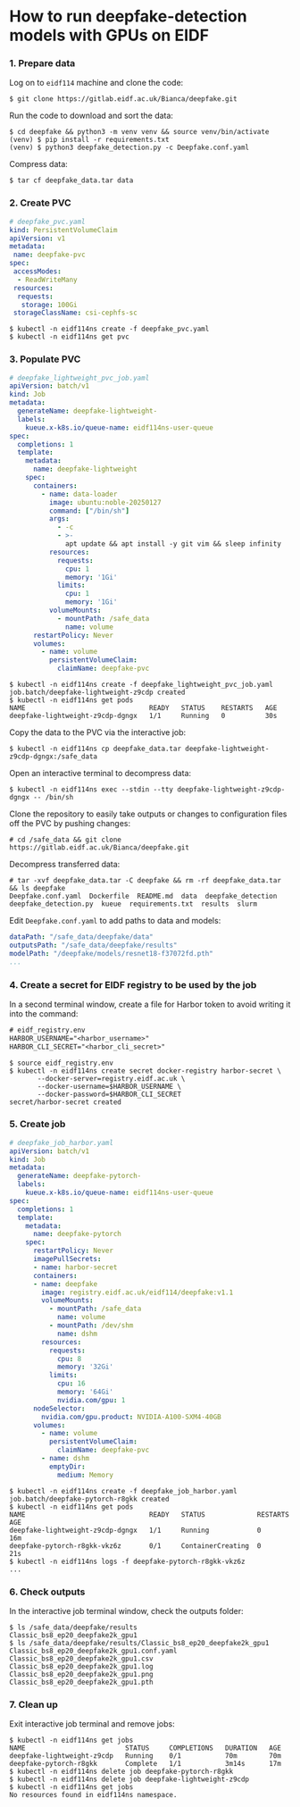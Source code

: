 # How to run deepfake-detection models with GPUs on EIDF

### 1. Prepare data

Log on to `eidf114` machine and clone the code:

```console
$ git clone https://gitlab.eidf.ac.uk/Bianca/deepfake.git
```

Run the code to download and sort the data:

```
$ cd deepfake && python3 -m venv venv && source venv/bin/activate
(venv) $ pip install -r requirements.txt
(venv) $ python3 deepfake_detection.py -c Deepfake.conf.yaml
```

Compress data:

```console
$ tar cf deepfake_data.tar data
``` 

### 2. Create PVC

```yaml
# deepfake_pvc.yaml
kind: PersistentVolumeClaim
apiVersion: v1
metadata:
 name: deepfake-pvc
spec:
 accessModes:
  - ReadWriteMany
 resources:
  requests:
   storage: 100Gi
 storageClassName: csi-cephfs-sc
```

```console
$ kubectl -n eidf114ns create -f deepfake_pvc.yaml
$ kubectl -n eidf114ns get pvc
```

### 3. Populate PVC

```yaml
# deepfake_lightweight_pvc_job.yaml
apiVersion: batch/v1
kind: Job
metadata:
  generateName: deepfake-lightweight-
  labels:
    kueue.x-k8s.io/queue-name: eidf114ns-user-queue
spec:
  completions: 1
  template:
    metadata:
      name: deepfake-lightweight
    spec:
      containers:
        - name: data-loader
          image: ubuntu:noble-20250127
          command: ["/bin/sh"]
          args:
            - -c
            - >-
              apt update && apt install -y git vim && sleep infinity
          resources:
            requests:
              cpu: 1
              memory: '1Gi'
            limits:
              cpu: 1
              memory: '1Gi'
          volumeMounts:
            - mountPath: /safe_data
              name: volume
      restartPolicy: Never
      volumes:
        - name: volume
          persistentVolumeClaim:
            claimName: deepfake-pvc
```

```console
$ kubectl -n eidf114ns create -f deepfake_lightweight_pvc_job.yaml 
job.batch/deepfake-lightweight-z9cdp created
$ kubectl -n eidf114ns get pods
NAME                               READY   STATUS    RESTARTS   AGE
deepfake-lightweight-z9cdp-dgngx   1/1     Running   0          30s
```

Copy the data to the PVC via the interactive job:

```console
$ kubectl -n eidf114ns cp deepfake_data.tar deepfake-lightweight-z9cdp-dgngx:/safe_data
```

Open an interactive terminal to decompress data:

```console
$ kubectl -n eidf114ns exec --stdin --tty deepfake-lightweight-z9cdp-dgngx -- /bin/sh
```

Clone the repository to easily take outputs or changes to configuration files off the PVC by pushing changes:

```console
# cd /safe_data && git clone https://gitlab.eidf.ac.uk/Bianca/deepfake.git
```

Decompress transferred data:

```
# tar -xvf deepfake_data.tar -C deepfake && rm -rf deepfake_data.tar && ls deepfake
Deepfake.conf.yaml  Dockerfile  README.md  data  deepfake_detection  deepfake_detection.py  kueue  requirements.txt  results  slurm
```

Edit `Deepfake.conf.yaml` to add paths to data and models:

```yaml
dataPath: "/safe_data/deepfake/data"
outputsPath: "/safe_data/deepfake/results"
modelPath: "/deepfake/models/resnet18-f37072fd.pth"
...
```

### 4. Create a secret for EIDF registry to be used by the job

In a second terminal window, create a file for Harbor token to avoid writing it into the command:

```txt
# eidf_registry.env
HARBOR_USERNAME="<harbor_username>"
HARBOR_CLI_SECRET="<harbor_cli_secret>"
```

```console
$ source eidf_registry.env
$ kubectl -n eidf114ns create secret docker-registry harbor-secret \
       --docker-server=registry.eidf.ac.uk \
       --docker-username=$HARBOR_USERNAME \
       --docker-password=$HARBOR_CLI_SECRET
secret/harbor-secret created
```

### 5. Create job

```yaml
# deepfake_job_harbor.yaml
apiVersion: batch/v1
kind: Job
metadata:
  generateName: deepfake-pytorch-
  labels:
    kueue.x-k8s.io/queue-name: eidf114ns-user-queue
spec:
  completions: 1
  template:
    metadata:
      name: deepfake-pytorch
    spec:
      restartPolicy: Never
      imagePullSecrets:
      - name: harbor-secret
      containers:
      - name: deepfake
        image: registry.eidf.ac.uk/eidf114/deepfake:v1.1
        volumeMounts:
          - mountPath: /safe_data
            name: volume
          - mountPath: /dev/shm
            name: dshm
        resources:
          requests:
            cpu: 8
            memory: '32Gi'
          limits:
            cpu: 16
            memory: '64Gi'
            nvidia.com/gpu: 1
      nodeSelector:
        nvidia.com/gpu.product: NVIDIA-A100-SXM4-40GB
      volumes:
        - name: volume
          persistentVolumeClaim:
            claimName: deepfake-pvc
        - name: dshm
          emptyDir:
            medium: Memory
```

```console
$ kubectl -n eidf114ns create -f deepfake_job_harbor.yaml
job.batch/deepfake-pytorch-r8gkk created
$ kubectl -n eidf114ns get pods
NAME                               READY   STATUS             RESTARTS   AGE
deepfake-lightweight-z9cdp-dgngx   1/1     Running            0          16m
deepfake-pytorch-r8gkk-vkz6z       0/1     ContainerCreating  0          21s
$ kubectl -n eidf114ns logs -f deepfake-pytorch-r8gkk-vkz6z
...
```

### 6. Check outputs

In the interactive job terminal window, check the outputs folder:

```console
$ ls /safe_data/deepfake/results
Classic_bs8_ep20_deepfake2k_gpu1
$ ls /safe_data/deepfake/results/Classic_bs8_ep20_deepfake2k_gpu1
Classic_bs8_ep20_deepfake2k_gpu1.conf.yaml
Classic_bs8_ep20_deepfake2k_gpu1.csv
Classic_bs8_ep20_deepfake2k_gpu1.log
Classic_bs8_ep20_deepfake2k_gpu1.png
Classic_bs8_ep20_deepfake2k_gpu1.pth
```

### 7. Clean up

Exit interactive job terminal and remove jobs:

```console
$ kubectl -n eidf114ns get jobs
NAME                         STATUS     COMPLETIONS   DURATION   AGE
deepfake-lightweight-z9cdp   Running    0/1           70m        70m
deepfake-pytorch-r8gkk       Complete   1/1           3m14s      17m
$ kubectl -n eidf114ns delete job deepfake-pytorch-r8gkk
$ kubectl -n eidf114ns delete job deepfake-lightweight-z9cdp
$ kubectl -n eidf114ns get jobs
No resources found in eidf114ns namespace.
```
